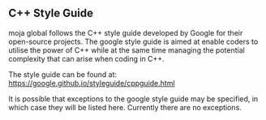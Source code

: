## C++ Style Guide 

moja global follows the C++ style guide developed by Google for their open-source projects.
The google style guide is aimed at enable coders to utilise the power of C++ while at the same time managing the potential complexity that can arise when coding in C++.

The style guide can be found at: https://google.github.io/styleguide/cppguide.html

It is possible that exceptions to the google style guide may be specified, in which case they will be listed here.
Currently there are no exceptions.

